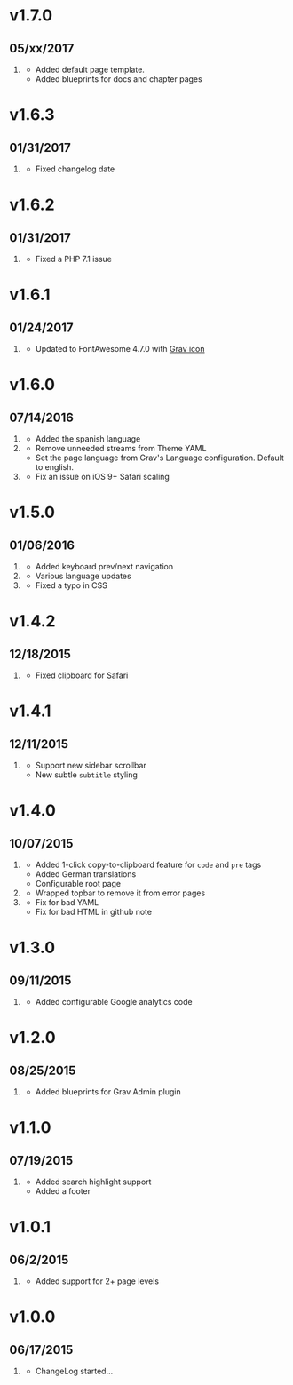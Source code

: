 # v1.7.0
## 05/xx/2017

1. [](#improved)
    * Added default page template.
    * Added blueprints for docs and chapter pages

# v1.6.3
## 01/31/2017

1. [](#bugfix)
    * Fixed changelog date

# v1.6.2
## 01/31/2017

1. [](#bugfix)
    * Fixed a PHP 7.1 issue

# v1.6.1
## 01/24/2017

1. [](#new)
    * Updated to FontAwesome 4.7.0 with [Grav icon](http://fontawesome.io/icon/grav/)

# v1.6.0
## 07/14/2016

1. [](#new)
    * Added the spanish language
1. [](#improved)
    * Remove unneeded streams from Theme YAML
    * Set the page language from Grav's Language configuration. Default to english.
1. [](#bugfix)
    * Fix an issue on iOS 9+ Safari scaling

# v1.5.0
## 01/06/2016

1. [](#new)
    * Added keyboard prev/next navigation
1. [](#improved)
    * Various language updates
1. [](#bugfix)
    * Fixed a typo in CSS

# v1.4.2
## 12/18/2015

1. [](#bugfix)
    * Fixed clipboard for Safari

# v1.4.1
## 12/11/2015

1. [](#new)
    * Support new sidebar scrollbar
    * New subtle `subtitle` styling

# v1.4.0
## 10/07/2015

1. [](#new)
    * Added 1-click copy-to-clipboard feature for `code` and `pre` tags
    * Added German translations
    * Configurable root page
1. [](#improved)
    * Wrapped topbar to remove it from error pages
1. [](#bugfix)
    * Fix for bad YAML
    * Fix for bad HTML in github note

# v1.3.0
## 09/11/2015

1. [](#new)
    * Added configurable Google analytics code

# v1.2.0
## 08/25/2015

1. [](#improved)
    * Added blueprints for Grav Admin plugin

# v1.1.0
## 07/19/2015

1. [](#new)
    * Added search highlight support
    * Added a footer

# v1.0.1
## 06/2/2015

1. [](#new)
    * Added support for 2+ page levels

# v1.0.0
## 06/17/2015

1. [](#new)
    * ChangeLog started...

